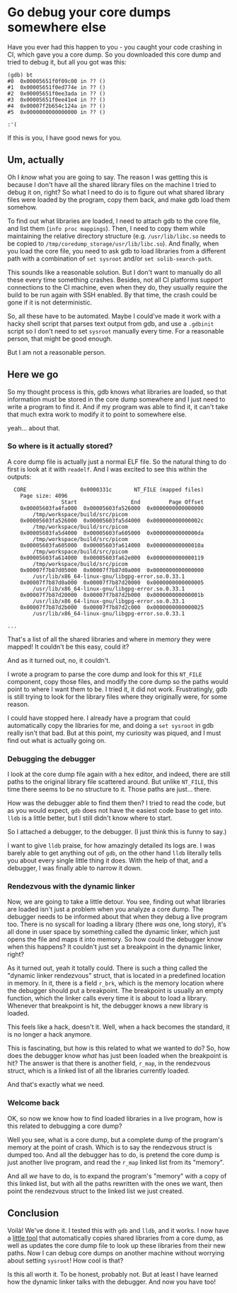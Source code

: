 # Go debug your core dumps somewhere else

<div class="toc">

<!-- toc -->

</div>

Have you ever had this happen to you - you caught your code crashing in CI, which gave you a core dump. So you downloaded this core dump and tried to debug it, but all you got was this:

```
(gdb) bt
#0  0x00005651f0f09c00 in ?? ()
#1  0x00005651f0ed774e in ?? ()
#2  0x00005651f0ee3ada in ?? ()
#3  0x00005651f0ee41e4 in ?? ()
#4  0x00007f2b654c124a in ?? ()
#5  0x0000000000000000 in ?? ()

:'(
```

If this is you, I have good news for you.

## Um, actually

Oh I _know_ what you are going to say. The reason I was getting this is because I don't have all the shared library files on the machine I tried to debug it on, right? So what I need to do is to figure out what shared library files were loaded by the program, copy them back, and make gdb load them somehow.

To find out what libraries are loaded, I need to attach gdb to the core file, and list them (`info proc mappings`). Then, I need to copy them while maintaining the relative directory structure (e.g. `/usr/lib/libc.so` needs to be copied to `/tmp/coredump_storage/usr/lib/libc.so`). And finally, when you load the core file, you need to ask gdb to load libraries from a different path with a combination of `set sysroot` and/or `set solib-search-path`.

This sounds like a reasonable solution. But I don't want to manually do all these every time something crashes. Besides, not all CI platforms support connections to the CI machine, even when they do, they usually require the build to be run again with SSH enabled. By that time, the crash could be gone if it is not deterministic. 

So, all these have to be automated. Maybe I could've made it work with a hacky shell script that parses text output from gdb, and use a `.gdbinit` script so I don't need to set `sysroot` manually every time. For a reasonable person, that might be good enough.

But I am not a reasonable person.

## Here we go

So my thought process is this, gdb knows what libraries are loaded, so that information must be stored in the core dump somewhere and I just need to write a program to find it. And if my program was able to find it, it can't take that much extra work to modify it to point to somewhere else.

yeah... about that.

### So where is it actually stored?

A core dump file is actually just a normal ELF file. So the natural thing to do first is look at it with `readelf`. And I was excited to see this within the outputs:

```
  CORE                 0x0000331c       NT_FILE (mapped files)
    Page size: 4096
                 Start                 End         Page Offset
    0x00005603fa4fa000  0x00005603fa526000  0x0000000000000000
        /tmp/workspace/build/src/picom
    0x00005603fa526000  0x00005603fa5d4000  0x000000000000002c
        /tmp/workspace/build/src/picom
    0x00005603fa5d4000  0x00005603fa605000  0x00000000000000da
        /tmp/workspace/build/src/picom
    0x00005603fa605000  0x00005603fa614000  0x000000000000010a
        /tmp/workspace/build/src/picom
    0x00005603fa614000  0x00005603fa62e000  0x0000000000000119
        /tmp/workspace/build/src/picom
    0x00007f7b87d05000  0x00007f7b87d0a000  0x0000000000000000
        /usr/lib/x86_64-linux-gnu/libgpg-error.so.0.33.1
    0x00007f7b87d0a000  0x00007f7b87d20000  0x0000000000000005
        /usr/lib/x86_64-linux-gnu/libgpg-error.so.0.33.1
    0x00007f7b87d20000  0x00007f7b87d2b000  0x000000000000001b
        /usr/lib/x86_64-linux-gnu/libgpg-error.so.0.33.1
    0x00007f7b87d2b000  0x00007f7b87d2c000  0x0000000000000025
        /usr/lib/x86_64-linux-gnu/libgpg-error.so.0.33.1

...
```

That's a list of all the shared libraries and where in memory they were mapped! It couldn't be this easy, could it?

And as it turned out, no, it couldn't.

I wrote a program to parse the core dump and look for this `NT_FILE` component, copy those files, and modify the core dump so the paths would point to where I want them to be. I tried it, it did not work. Frustratingly, gdb is still trying to look for the library files where they originally were, for some reason. 

I could have stopped here. I already have a program that could automatically copy the libraries for me, and doing a `set sysroot` in gdb really isn't that bad. But at this point, my curiosity was piqued, and I must find out what is actually going on.

### Debugging the debugger

I look at the core dump file again with a hex editor, and indeed, there are still paths to the original library file scattered around. But unlike `NT_FILE`, this time there seems to be no structure to it. Those paths are just... there.

How was the debugger able to find them then? I tried to read the code, but as you would expect, `gdb` does not have the easiest code base to get into. `lldb` is a little better, but I still didn't know where to start.

So I attached a debugger, to the debugger. (I just think this is funny to say.)

I want to give `lldb` praise, for how amazingly detailed its logs are. I was barely able to get anything out of `gdb`, on the other hand `lldb` literally tells you about every single little thing it does. With the help of that, and a debugger, I was finally able to narrow it down.

### Rendezvous with the dynamic linker

Now, we are going to take a little detour. You see, finding out what libraries are loaded isn't just a problem when you analyze a core dump. The debugger needs to be informed about that when they debug a live program too. There is no syscall for loading a library (there _was_ one, long story), it's all done in user space by something called the dynamic linker, which just opens the file and maps it into memory. So how could the debugger know when this happens? It couldn't just set a breakpoint in the dynamic linker, right?

As it turned out, yeah it totally could. There is such a thing called the "dynamic linker rendezvous" struct, that is located in a predefined location in memory. In it, there is a field `r_brk`, which is the memory location where the debugger should put a breakpoint. The breakpoint is usually an empty function, which the linker calls every time it is about to load a library. Whenever that breakpoint is hit, the debugger knows a new library is loaded.

This feels like a hack, doesn't it. Well, when a hack becomes the standard, it is no longer a hack anymore.

This is fascinating, but how is this related to what we wanted to do? So, how does the debugger know _what_ has just been loaded when the breakpoint is hit? The answer is that there is another field, `r_map`, in the rendezvous struct, which is a linked list of all the libraries currently loaded.

And that's exactly what we need.

### Welcome back

OK, so now we know how to find loaded libraries in a live program, how is this related to debugging a core dump?

Well you see, what is a core dump, but a complete dump of the program's memory at the point of crash. Which is to say the rendezvous struct is dumped too. And all the debugger has to do, is pretend the core dump is just another live program, and read the `r_map` linked list from its "memory".

And all _we_ have to do, is to expand the program's "memory" with a copy of this linked list, but with all the paths rewritten with the ones we want, then point the rendezvous struct to the linked list we just created.

## Conclusion

Voilà! We've done it. I tested this with `gdb` and `lldb`, and it works. I now have a [little tool](https://github.com/yshui/coredump-copy) that automatically copies shared libraries from a core dump, as well as updates the core dump file to look up these libraries from their new paths. Now I can debug core dumps on another machine without worrying about setting `sysroot`! How cool is that?

Is this all worth it. To be honest, probably not. But at least I have learned how the dynamic linker talks with the debugger. And now you have too!
